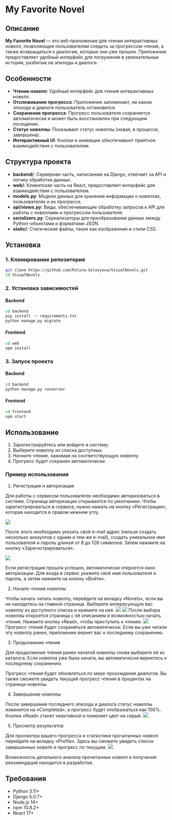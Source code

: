 # My Favorite Novel

## Описание

**My Favorite Novel** — это веб-приложение для чтения интерактивных новелл, позволяющее пользователям следить за прогрессом чтения, а также возвращаться к диалогам, которые они уже прошли. Приложение предоставляет удобный интерфейс для погружения в увлекательные истории, разбитые на эпизоды и диалоги.

## Особенности

- **Чтение новелл**: Удобный интерфейс для чтения интерактивных новелл.
- **Отслеживание прогресса**: Приложение запоминает, на каком эпизоде и диалоге пользователь остановился.
- **Сохранение прогресса**: Прогресс пользователя сохраняется автоматически и может быть восстановлен при следующем посещении.
- **Статус новеллы**: Показывает статус новеллы (новая, в процессе, завершена).
- **Интерактивный UI**: Кнопки и анимации обеспечивают приятное взаимодействие с пользователем.

## Структура проекта

- **backend/**: Серверная часть, написанная на Django, отвечает за API и логику обработки данных.
- **web/**: Клиентская часть на React, предоставляет интерфейс для взаимодействия с пользователем.
- **models.py**: Модели данных для хранения информации о новеллах, пользователях и их прогрессе.
- **api/views.py**: Виды, обеспечивающие обработку запросов к API для работы с новеллами и прогрессом пользователя.
- **serializers.py**: Сериализаторы для преобразования данных между Python-объектами и форматами JSON.
- **static/**: Статические файлы, такие как изображения и стили CSS.

## Установка

### 1. Клонирование репозитория

```bash
git clone https://github.com/Polina-Solovyova/VisualNovels.git
cd VisualNovels
```
### 2. Установка зависимостей
#### Backend

```bash
cd backend
pip install -r requirements.txt
python manage.py migrate
```

#### Frontend
```bash
cd web
npm install
```

### 3. Запуск проекта
#### Backend


```bash
cd backend
python manage.py runserver
```
#### Frontend

```bash
cd frontend
npm start
```

## Использование
1. Зарегистрируйтесь или войдите в систему. 
2. Выберите новеллу из списка доступных. 
3. Начните чтение, нажимая на соответствующую новеллу. 
4. Прогресс будет сохранен автоматически.
### Пример использования
1. Регистрация и авторизация

Для работы с сервисом пользователю необходимо авторизоваться в системе. Страница авторизации открывается по умолчанию. Чтобы зарегистрироваться в сервисе, нужно нажать на кнопку «Регистрация», которая находится в правом нижнем углу.

![](.//img/login.png)

После этого необходимо указать свой e-mail адрес (нельзя создать несколько аккаунтов с одним и тем же e-mail), создать уникальное имя пользователя и пароль длиной от 8 до 128 символов. Затем нажмите на кнопку «Зарегистрироваться».

![](.//img/registration.png)

Если регистрация прошла успешно, автоматически откроется окно авторизации. Для входа в сервис укажите своё имя пользователя и пароль, а затем нажмите на кнопку «Войти».

2. Начало чтения новеллы

Чтобы начать читать новеллу, перейдите на вкладку «Novels», если вы не находитесь на главной странице. Выберите интересующую вас новеллу из доступного списка и нажмите на неё.
![](.//img/novels_carousel.png)
![](.//img/novels_filter.png)
После выбора новеллы откроется страница с её описанием и возможностью начать чтение. Нажмите кнопку «Read», чтобы приступить к чтению.
![](.//img/novel_detail.png)
Прогресс чтения будет сохраняться автоматически. Если вы уже читали эту новеллу ранее, приложение вернет вас к последнему сохранению.

3. Продолжение чтения

Для продолжения чтения ранее начатой новеллы снова выберите её из каталога. Если новелла уже была начата, вы автоматически вернетесь к последнему сохранению.

Прогресс чтения будет обновляться по мере прохождения диалогов. Вы также сможете увидеть текущий прогресс чтения в процентах на странице новеллы.

4. Завершение новеллы

После завершения последнего эпизода и диалога статус новеллы изменится на «Completed», а прогресс будет отображаться как 100%. Кнопка «Read» станет неактивной и поменяет цвет на серый.
![](.//img/novel_completed.png)


5. Просмотр результатов

Для просмотра вашего прогресса и статистики прочитанных новелл перейдите на вкладку «Profile». Здесь вы сможете увидеть список завершенных новелл и прогресс по текущим.
![](.//img/profile_page.png)

Возможность детального анализа прочитанных новелл и получения рекомендаций находится в разработке.



## Требования
- Python 3.11+
- Django 5.0.7+
- Node.js 14+
- npm 10.8.2+
- React 17+
